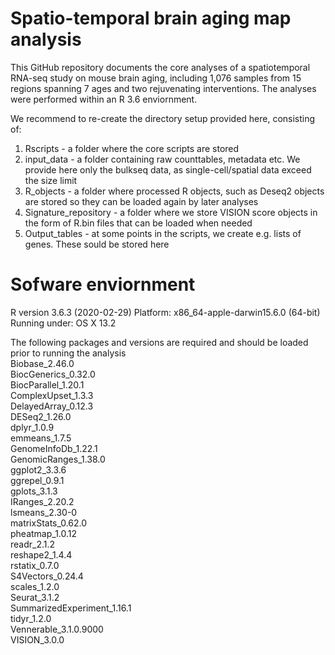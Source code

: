# Spatio-temporal brain aging map analysis
This GitHub repository documents the core analyses of a spatiotemporal RNA-seq study on mouse brain aging, including 1,076 samples from 15 regions spanning 7 ages and two rejuvenating interventions. 
The analyses were performed within an R 3.6 enviornment.

We recommend to re-create the directory setup provided here, consisting of:   
1. Rscripts - a folder where the core scripts are stored
2. input_data - a folder containing raw counttables, metadata etc. We provide here only the bulkseq data, as single-cell/spatial data exceed the size limit
3. R_objects - a folder where processed R objects, such as Deseq2 objects are stored so they can be loaded again by later analyses
4. Signature_repository - a folder where we store VISION score objects in the form of R.bin files that can be loaded when needed
5. Output_tables - at some points in the scripts, we create e.g. lists of genes. These sould be stored here  


# Sofware enviornment
R version 3.6.3 (2020-02-29)
Platform: x86_64-apple-darwin15.6.0 (64-bit)
Running under: OS X  13.2

The following packages and versions are required and should be loaded prior to running the analysis    
Biobase_2.46.0  
BiocGenerics_0.32.0  
BiocParallel_1.20.1  
ComplexUpset_1.3.3  
DelayedArray_0.12.3  
DESeq2_1.26.0  
dplyr_1.0.9  
emmeans_1.7.5  
GenomeInfoDb_1.22.1  
GenomicRanges_1.38.0  
ggplot2_3.3.6  
ggrepel_0.9.1  
gplots_3.1.3  
IRanges_2.20.2  
lsmeans_2.30-0  
matrixStats_0.62.0  
pheatmap_1.0.12  
readr_2.1.2  
reshape2_1.4.4  
rstatix_0.7.0  
S4Vectors_0.24.4  
scales_1.2.0  
Seurat_3.1.2  
SummarizedExperiment_1.16.1  
tidyr_1.2.0  
Vennerable_3.1.0.9000  
VISION_3.0.0  
